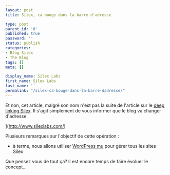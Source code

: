 ```yaml
---
layout: post
title: Silex, ca bouge dans la barre d'adresse

type: post
parent_id: '0'
published: true
password: ''
status: publish
categories:
- Blog Silex
- The Blog
tags: []
meta: {}

display_name: Silex Labs
first_name: Silex Labs
last_name: ''
permalink: "/silex-ca-bouge-dans-la-barre-dadresse/"
---
```


Et non, cet article, malgré son nom n'est pas la suite de l'article sur le [deep linking Silex](https://www.silexlabs.org/2009/10/le-nouveau-deep-linking-silex/). Il s'agit simplement de vous informer que le blog va changer d'adresse



](http://www.silexlabs.com/)








Plusieurs remarques sur l'objectif de cette opération
: 
*   à terme, nous allons utiliser [WordPress mu](http://mu.wordpress.org/) pour gérer tous les sites Silex


Que pensez vous de tout ça? Il est encore temps de faire évoluer le concept...